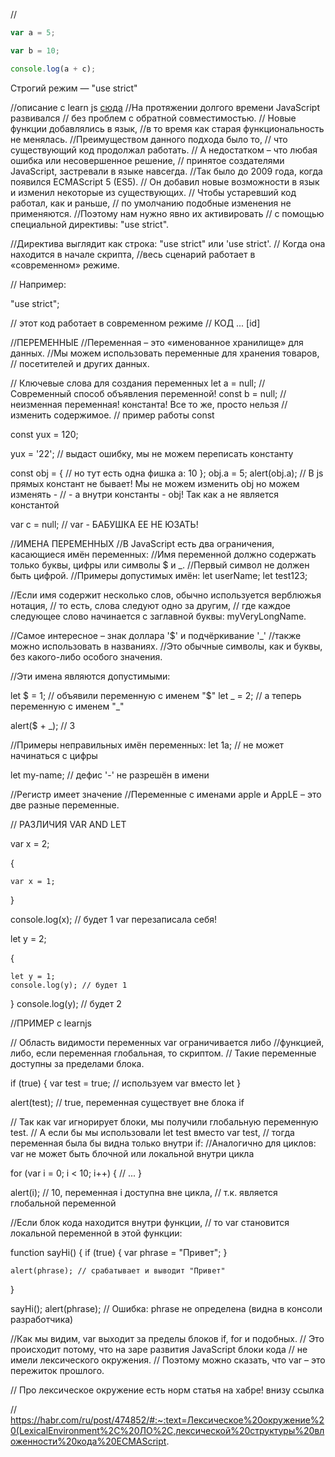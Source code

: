 // 
```js
var a = 5;

var b = 10;

console.log(a + c);
```
Строгий режим — "use strict"

//описание с learn js
[сюда](id)
//На протяжении долгого времени JavaScript развивался
// без проблем с обратной совместимостью.
// Новые функции добавлялись в язык, 
//в то время как старая функциональность не менялась.
//Преимуществом данного подхода было то,
// что существующий код продолжал работать.
// А недостатком – что любая ошибка или несовершенное решение,
// принятое создателями JavaScript, застревали в языке навсегда.
//Так было до 2009 года, когда появился ECMAScript 5 (ES5).
// Он добавил новые возможности в язык и изменил некоторые из существующих.
// Чтобы устаревший код работал, как и раньше,
// по умолчанию подобные изменения не применяются. 
//Поэтому нам нужно явно их активировать
// с помощью специальной директивы: "use strict".

//Директива выглядит как строка: "use strict" или 'use strict'.
// Когда она находится в начале скрипта, 
//весь сценарий работает в «современном» режиме.

// Например:

"use strict";

// этот код работает в современном режиме
// КОД ...
[id]




//ПЕРЕМЕННЫЕ 
//Переменная – это «именованное хранилище» для данных. 
//Мы можем использовать переменные для хранения товаров,
// посетителей и других данных.

// Ключевые слова для создания переменных
let a = null; //  Современный способ объявления переменной!
const b = null; // неизменная переменная! константа! Все то же, просто нельзя
//  изменить содержимое.
// пример работы const 

const yux =  120;

yux = '22'; // выдаст ошибку, мы не можем переписать константу

const obj = { // но тут есть одна фишка
    a: 10
};
obj.a = 5;
alert(obj.a);
// В js прямых констант не бывает! Мы не можем изменить obj но можем изменять -
// - a внутри константы - obj! Так как  a не является константой


var c = null; // var - БАБУШКА ЕЕ НЕ ЮЗАТЬ!

//ИМЕНА ПЕРЕМЕННЫХ
//В JavaScript есть два ограничения, касающиеся имён переменных:
//Имя переменной должно содержать только буквы, цифры или символы $ и _.
//Первый символ не должен быть цифрой.
//Примеры допустимых имён:
let userName;
let test123;

//Если имя содержит несколько слов, обычно используется верблюжья нотация,
// то есть, слова следуют одно за другим,
// где каждое следующее слово начинается с заглавной буквы: myVeryLongName.

//Самое интересное – знак доллара '$' и подчёркивание '_' 
//также можно использовать в названиях. 
//Это обычные символы, как и буквы, без какого-либо особого значения.

//Эти имена являются допустимыми:

let $ = 1; // объявили переменную с именем "$"
let _ = 2; // а теперь переменную с именем "_"

alert($ + _); // 3


//Примеры неправильных имён переменных:
let 1a; // не может начинаться с цифры

let my-name; // дефис '-' не разрешён в имени


//Регистр имеет значение
//Переменные с именами apple и AppLE – это две разные переменные.


// РАЗЛИЧИЯ VAR AND LET

var x = 2;

{

    var x = 1;
    

}

console.log(x); // будет 1 var перезаписала себя!

let y = 2;

{

    let y = 1;
    console.log(y); // будет 1
    
}
console.log(y); // будет 2

//ПРИМЕР с learnjs

// Область видимости переменных var ограничивается либо
//функцией, либо, если переменная глобальная, то скриптом.
// Такие переменные доступны за пределами блока.

if (true) {
    var test = true; // используем var вместо let
}

alert(test); // true, переменная существует вне блока if

// Так как var игнорирует блоки, мы получили глобальную переменную test.
// А если бы мы использовали let test вместо var test,
// тогда переменная была бы видна только внутри if:
//Аналогично для циклов: var не может быть блочной или локальной внутри цикла

for (var i = 0; i < 10; i++) {
    // ...
}

alert(i); // 10, переменная i доступна вне цикла,
// т.к. является глобальной переменной

//Если блок кода находится внутри функции,
// то var становится локальной переменной в этой функции:

function sayHi() {
    if (true) {
        var phrase = "Привет";
    }

    alert(phrase); // срабатывает и выводит "Привет"
}

sayHi();
alert(phrase); // Ошибка: phrase не определена (видна в консоли разработчика)

//Как мы видим, var выходит за пределы блоков if, for и подобных.
// Это происходит потому, что на заре развития JavaScript блоки кода
// не имели лексического окружения.
// Поэтому можно сказать, что var – это пережиток прошлого.

// Про лексическое окружение  есть норм статья на хабре! внизу ссылка

// https://habr.com/ru/post/474852/#:~:text=Лексическое%20окружение%20(LexicalEnvironment%2C%20ЛО%2C,лексической%20структуры%20вложенности%20кода%20ECMAScript.
